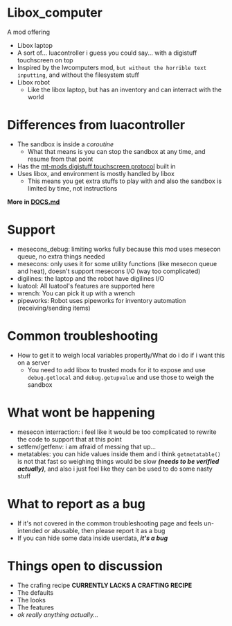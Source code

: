 # Libox_computer

A mod offering
- Libox laptop
 - A sort of... luacontroller i guess you could say... with a digistuff touchscreen on top
  - Inspired by the lwcomputers mod, `but without the horrible text inputting`, and without the filesystem stuff
- Libox robot
  - Like the libox laptop, but has an inventory and can interract with the world

# Differences from luacontroller

- The sandbox is inside a *coroutine*
  - What that means is you can stop the sandbox at any time, and resume from that point
- Has the [mt-mods digistuff touchscreen protocol](https://github.com/mt-mods/digistuff/blob/master/docs/touchscreen.md) built in
- Uses libox, and environment is mostly handled by libox
  - This means you get extra stuffs to play with and also the sandbox is limited by time, not instructions

**More in [DOCS.md](https://github.com/TheEt1234/libox_computer/blob/master/DOCS.md)**

# Support

- mesecons_debug: limiting works fully because this mod uses mesecon queue, no extra things needed
- mesecons: only uses it for some utility functions (like mesecon queue and heat), doesn't support mesecons I/O (way too complicated)
- digilines: the laptop and the robot have digilines I/O
- luatool: All luatool's features are supported here
- wrench: You can pick it up with a wrench
- pipeworks: Robot uses pipeworks for inventory automation (receiving/sending items)

# Common troubleshooting
- How to get it to weigh local variables propertly/What do i do if i want this on a server
    - You need to add libox to trusted mods for it to expose and use `debug.getlocal` and `debug.getupvalue` and use those to weigh the sandbox

# What wont be happening
- mesecon interraction: i feel like it would be too complicated to rewrite the code to support that at this point
- setfenv/getfenv: i am afraid of messing that up...
- metatables: you can hide values inside them and i think `getmetatable()` is not that fast so weighing things would be slow ***(needs to be verified actually)***, and also i just feel like they can be used to do some nasty stuff

# What to report as a bug

- If it's not covered in the common troubleshooting page and feels un-intended or abusable, then please report it as a bug
- If you can hide some data inside userdata, ***it's a bug***

# Things open to discussion

- The crafing recipe **CURRENTLY LACKS A CRAFTING RECIPE**
- The defaults
- The looks
- The features
- *ok really anything actually...*
